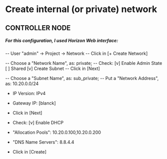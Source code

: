 # Create internal (or private) network

## CONTROLLER NODE

##### For this configuration, I used Horizon Web interface:
-- User "admin" -> Project -> Network
-- Click in [+ Create Network]

-- Choose a "Network Name", as: private;
-- Check:  [v] Enable Admin State
          [ ]  Shared
          [v] Create Subnet
-- Click in [Next]

-- Choose a "Subnet Name", as: sub_private;
-- Put a "Network Address", as: 10.20.0.0/24
- IP Version: IPv4
- Gateway IP: [blanck]
- Click in [Next]

- Check:  [v] Enable DHCP
- "Allocation Pools": 10.20.0.100,10.20.0.200
- "DNS Name Servers": 8.8.4.4
- Click in [Create]
